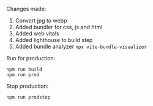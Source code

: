 
Changes made:

1. Convert jpg to webp
2. Added bundler for css, js and html
3. Added web vitals
4. Added lighthouse to build step
5. Added bundle analyzer `npx vite-bundle-visualizer`


Run for production:
```
npm run build
npm run prod
```

Stop production:
```
npm run prodstop
```
